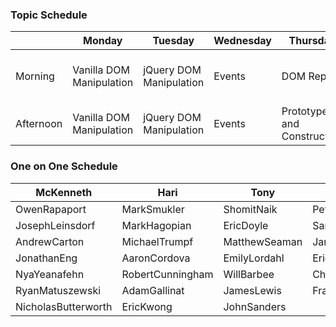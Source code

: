 ### Topic Schedule

|           | Monday | Tuesday | Wednesday | Thursday | Friday |
| --------- | ------ | ------- | --------- | -------- | ------ |
| Morning   | Vanilla DOM Manipulation | jQuery DOM Manipulation | Events | DOM Reps | Guest Lecture: Suite Libraries |
| Afternoon | Vanilla DOM Manipulation | jQuery DOM Manipulation | Events | Prototypes and Constructors | Lab |

### One on One Schedule

| McKenneth              | Hari                  | Tony                 | Will                 |
| ------------           | --------------        | -------------        | -------------        |
| OwenRapaport           | MarkSmukler           | ShomitNaik           | PeterLivadas         |
| JosephLeinsdorf        | MarkHagopian          | EricDoyle            | SaraMorais           |
| AndrewCarton           | MichaelTrumpf         | MatthewSeaman        | JamesWhite           |
| JonathanEng            | AaronCordova          | EmilyLordahl         | EricVince            |
| NyaYeanafehn           | RobertCunningham      | WillBarbee           | ChrisKim             |
| RyanMatuszewski        | AdamGallinat          | JamesLewis           | FrankJuan            |
| NicholasButterworth    | EricKwong             | JohnSanders          |                      |
